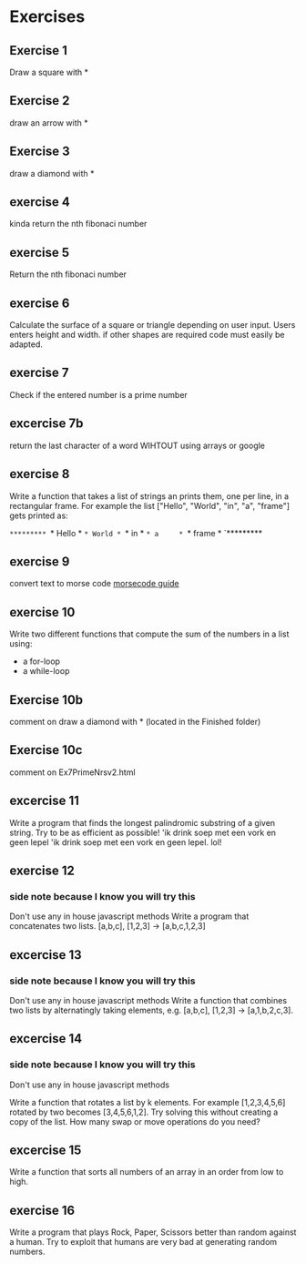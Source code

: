 # Exercises

## Exercise 1
Draw a square with *

## Exercise 2
draw an arrow with *

## Exercise 3
draw a diamond with *

## exercise 4
kinda return the nth fibonaci number

## exercise 5
Return the nth fibonaci number

## exercise 6
Calculate the surface of a square or triangle depending on user input.
Users enters height and width.
if other shapes are required code must easily be adapted.

## exercise 7
Check if the entered number is a prime number

## excercise 7b
return the last character of a word WIHTOUT using arrays or google

## exercise 8

Write a function that takes a list of strings an prints them, one per line, in a rectangular frame. For example the list ["Hello", "World", "in", "a", "frame"] gets printed as:

`*********
`* Hello *
`* World *
`* in    *
`* a     *
`* frame *
`*********

## exercise 9
convert text to morse code
[morsecode guide](https://en.wikipedia.org/wiki/Morse_code)

## exercise 10
Write two different functions that compute the sum of the numbers in a list using: 
- a for-loop
- a while-loop

## Exercise 10b
comment on draw a diamond with * (located in the Finished folder)

## Exercise 10c
comment on Ex7PrimeNrsv2.html

## excercise 11
Write a program that finds the longest palindromic substring of a given string. Try to be as efficient as possible!
'ik drink soep met een vork en geen lepel
'ik drink soep met een vork en geen lepel. lol!

## exercise 12
### side note because I know you will try this
Don't use any in house javascript methods
Write a program that concatenates two lists. [a,b,c], [1,2,3] → [a,b,c,1,2,3]


## excercise 13
### side note because I know you will try this
Don't use any in house javascript methods
Write a function that combines two lists by alternatingly taking elements, e.g. [a,b,c], [1,2,3] → [a,1,b,2,c,3].

## excercise 14

### side note because I know you will try this
Don't use any in house javascript methods

Write a function that rotates a list by k elements. For example [1,2,3,4,5,6] rotated by two becomes [3,4,5,6,1,2]. Try solving this without creating a copy of the list. How many swap or move operations do you need?

## excercise 15
Write a function that sorts all numbers of an array in an order from low to high.

## exercise 16
Write a program that plays Rock, Paper, Scissors better than random against a human. Try to exploit that humans are very bad at generating random numbers.
